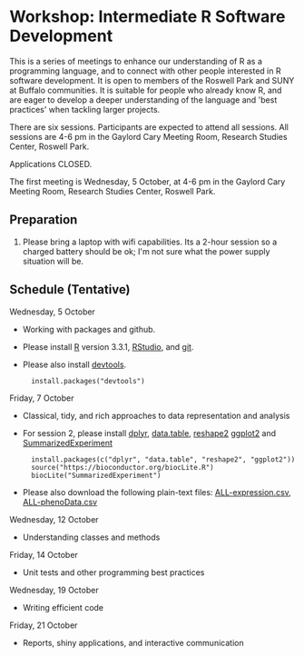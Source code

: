 # Workshop: Intermediate R Software Development

This is a series of meetings to enhance our understanding of R as a
programming language, and to connect with other people interested in R
software development. It is open to members of the Roswell Park and
SUNY at Buffalo communities. It is suitable for people who already
know R, and are eager to develop a deeper understanding of the
language and 'best practices' when tackling larger projects.

There are six sessions. Participants are expected to attend all
sessions. All sessions are 4-6 pm in the Gaylord Cary Meeting Room,
Research Studies Center, Roswell Park.

Applications CLOSED.

The first meeting is Wednesday, 5 October, at 4-6 pm in the Gaylord
Cary Meeting Room, Research Studies Center, Roswell Park.

## Preparation

1. Please bring a laptop with wifi capabilities. Its a 2-hour session
   so a charged battery should be ok; I'm not sure what the power
   supply situation will be.

## Schedule (Tentative)

Wednesday, 5 October

- Working with packages and github.

- Please install [R][] version 3.3.1, [RStudio][], and [git][].

- Please also install [devtools][].
   
        install.packages("devtools")

Friday, 7 October

- Classical, tidy, and rich approaches to data representation and
  analysis

- For session 2, please install [dplyr][], [data.table][],
  [reshape2][] [ggplot2][] and [SummarizedExperiment][]

        install.packages(c("dplyr", "data.table", "reshape2", "ggplot2"))
        source("https://bioconductor.org/biocLite.R")
        biocLite("SummarizedExperiment")

- Please also download the following plain-text files:
  [ALL-expression.csv][], [ALL-phenoData.csv][]

Wednesday, 12 October

- Understanding classes and methods

Friday, 14 October

- Unit tests and other programming best practices

Wednesday, 19 October

- Writing efficient code

Friday, 21 October

- Reports, shiny applications, and interactive communication

[1]: https://www.surveymonkey.com/r/ZHBSZ9H

[R]: https://cran.r-project.org/
[RStudio]: https://www.rstudio.com/products/rstudio/download3/
[git]: https://git-scm.com/downloads
[devtools]: https://cran.r-project.org/package=devtools
[dplyr]: https://cran.r-project.org/package=dplyr
[data.table]: https://cran.r-project.org/package=data.table
[reshape2]: https://cran.r-project.org/package=reshape2
[ggplot2]: https://cran.r-project.org/package=ggplot2
[SummarizedExperiment]: https://bioconductor.org/packages/SummarizedExperiment
[ALL-expression.csv]: https://github.com/Bioconductor/BiocIntroRPCI/raw/master/inst/extdata/ALL-expression.csv
[ALL-phenoData.csv]: https://github.com/Bioconductor/BiocIntroRPCI/raw/master/inst/extdata/ALL-phenoData.csv
